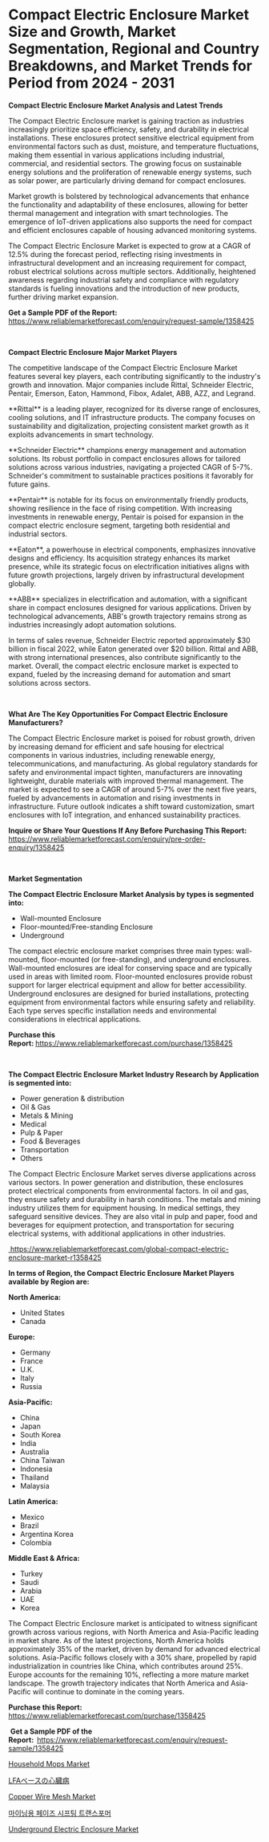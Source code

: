 <p><h1>Compact Electric Enclosure Market Size and Growth, Market Segmentation, Regional and Country Breakdowns, and Market Trends for Period from 2024 -  2031</h1></p><p><strong>Compact Electric Enclosure Market Analysis and Latest Trends</strong></p>
<p><p>The Compact Electric Enclosure market is gaining traction as industries increasingly prioritize space efficiency, safety, and durability in electrical installations. These enclosures protect sensitive electrical equipment from environmental factors such as dust, moisture, and temperature fluctuations, making them essential in various applications including industrial, commercial, and residential sectors. The growing focus on sustainable energy solutions and the proliferation of renewable energy systems, such as solar power, are particularly driving demand for compact enclosures.</p><p>Market growth is bolstered by technological advancements that enhance the functionality and adaptability of these enclosures, allowing for better thermal management and integration with smart technologies. The emergence of IoT-driven applications also supports the need for compact and efficient enclosures capable of housing advanced monitoring systems.</p><p>The Compact Electric Enclosure Market is expected to grow at a CAGR of 12.5% during the forecast period, reflecting rising investments in infrastructural development and an increasing requirement for compact, robust electrical solutions across multiple sectors. Additionally, heightened awareness regarding industrial safety and compliance with regulatory standards is fueling innovations and the introduction of new products, further driving market expansion.</p></p>
<p><strong>Get a Sample PDF of the Report:&nbsp;</strong> <a href="https://www.reliablemarketforecast.com/enquiry/request-sample/1358425">https://www.reliablemarketforecast.com/enquiry/request-sample/1358425</a></p>
<p>&nbsp;</p>
<p><strong>Compact Electric Enclosure Major Market Players</strong></p>
<p><p>The competitive landscape of the Compact Electric Enclosure Market features several key players, each contributing significantly to the industry's growth and innovation. Major companies include Rittal, Schneider Electric, Pentair, Emerson, Eaton, Hammond, Fibox, Adalet, ABB, AZZ, and Legrand.</p><p>**Rittal** is a leading player, recognized for its diverse range of enclosures, cooling solutions, and IT infrastructure products. The company focuses on sustainability and digitalization, projecting consistent market growth as it exploits advancements in smart technology.</p><p>**Schneider Electric** champions energy management and automation solutions. Its robust portfolio in compact enclosures allows for tailored solutions across various industries, navigating a projected CAGR of 5-7%. Schneider's commitment to sustainable practices positions it favorably for future gains.</p><p>**Pentair** is notable for its focus on environmentally friendly products, showing resilience in the face of rising competition. With increasing investments in renewable energy, Pentair is poised for expansion in the compact electric enclosure segment, targeting both residential and industrial sectors.</p><p>**Eaton**, a powerhouse in electrical components, emphasizes innovative designs and efficiency. Its acquisition strategy enhances its market presence, while its strategic focus on electrification initiatives aligns with future growth projections, largely driven by infrastructural development globally.</p><p>**ABB** specializes in electrification and automation, with a significant share in compact enclosures designed for various applications. Driven by technological advancements, ABB's growth trajectory remains strong as industries increasingly adopt automation solutions.</p><p>In terms of sales revenue, Schneider Electric reported approximately $30 billion in fiscal 2022, while Eaton generated over $20 billion. Rittal and ABB, with strong international presences, also contribute significantly to the market. Overall, the compact electric enclosure market is expected to expand, fueled by the increasing demand for automation and smart solutions across sectors.</p></p>
<p>&nbsp;</p>
<p><strong>What Are The Key Opportunities For Compact Electric Enclosure Manufacturers?</strong></p>
<p><p>The Compact Electric Enclosure market is poised for robust growth, driven by increasing demand for efficient and safe housing for electrical components in various industries, including renewable energy, telecommunications, and manufacturing. As global regulatory standards for safety and environmental impact tighten, manufacturers are innovating lightweight, durable materials with improved thermal management. The market is expected to see a CAGR of around 5-7% over the next five years, fueled by advancements in automation and rising investments in infrastructure. Future outlook indicates a shift toward customization, smart enclosures with IoT integration, and enhanced sustainability practices.</p></p>
<p><strong>Inquire or Share Your Questions If Any Before Purchasing This Report:</strong> <a href="https://www.reliablemarketforecast.com/enquiry/pre-order-enquiry/1358425">https://www.reliablemarketforecast.com/enquiry/pre-order-enquiry/1358425</a></p>
<p>&nbsp;</p>
<p><strong>Market Segmentation</strong></p>
<p><strong>The Compact Electric Enclosure Market Analysis by types is segmented into:</strong></p>
<p><ul><li>Wall-mounted Enclosure</li><li>Floor-mounted/Free-standing Enclosure</li><li>Underground</li></ul></p>
<p><p>The compact electric enclosure market comprises three main types: wall-mounted, floor-mounted (or free-standing), and underground enclosures. Wall-mounted enclosures are ideal for conserving space and are typically used in areas with limited room. Floor-mounted enclosures provide robust support for larger electrical equipment and allow for better accessibility. Underground enclosures are designed for buried installations, protecting equipment from environmental factors while ensuring safety and reliability. Each type serves specific installation needs and environmental considerations in electrical applications.</p></p>
<p><strong>Purchase this Report:&nbsp;</strong><a href="https://www.reliablemarketforecast.com/purchase/1358425">https://www.reliablemarketforecast.com/purchase/1358425</a></p>
<p>&nbsp;</p>
<p><strong>The Compact Electric Enclosure Market Industry Research by Application is segmented into:</strong></p>
<p><ul><li>Power generation & distribution</li><li>Oil & Gas</li><li>Metals & Mining</li><li>Medical</li><li>Pulp & Paper</li><li>Food & Beverages</li><li>Transportation</li><li>Others</li></ul></p>
<p><p>The Compact Electric Enclosure Market serves diverse applications across various sectors. In power generation and distribution, these enclosures protect electrical components from environmental factors. In oil and gas, they ensure safety and durability in harsh conditions. The metals and mining industry utilizes them for equipment housing. In medical settings, they safeguard sensitive devices. They are also vital in pulp and paper, food and beverages for equipment protection, and transportation for securing electrical systems, with additional applications in other industries.</p></p>
<p><a href="https://www.reliablemarketforecast.com/global-compact-electric-enclosure-market-r1358425">&nbsp;https://www.reliablemarketforecast.com/global-compact-electric-enclosure-market-r1358425</a></p>
<p><strong>In terms of Region, the Compact Electric Enclosure Market Players available by Region are:</strong></p>
<p>
    <p> <strong> North America: </strong>
        <ul>
            <li>United States</li>
            <li>Canada</li>
        </ul>
        </p> 
    <p> <strong> Europe: </strong>
        <ul>
            <li>Germany</li>
            <li>France</li>
            <li>U.K.</li>
            <li>Italy</li>
            <li>Russia</li>
        </ul>
        </p> 
    <p> <strong> Asia-Pacific: </strong>
        <ul>
            <li>China</li>
            <li>Japan</li>
            <li>South Korea</li>
            <li>India</li>
            <li>Australia</li>
            <li>China Taiwan</li>
            <li>Indonesia</li>
            <li>Thailand</li>
            <li>Malaysia</li>
        </ul>
        </p> 
    <p> <strong> Latin America: </strong>
        <ul>
            <li>Mexico</li>
            <li>Brazil</li>
            <li>Argentina Korea</li>
            <li>Colombia</li>
        </ul>
        </p> 
    <p> <strong> Middle East & Africa: </strong>
        <ul>
            <li>Turkey</li>
            <li>Saudi</li>
            <li>Arabia</li>
            <li>UAE</li>
            <li>Korea</li>
        </ul>
    </p>
    </p>
<p><p>The Compact Electric Enclosure market is anticipated to witness significant growth across various regions, with North America and Asia-Pacific leading in market share. As of the latest projections, North America holds approximately 35% of the market, driven by demand for advanced electrical solutions. Asia-Pacific follows closely with a 30% share, propelled by rapid industrialization in countries like China, which contributes around 25%. Europe accounts for the remaining 10%, reflecting a more mature market landscape. The growth trajectory indicates that North America and Asia-Pacific will continue to dominate in the coming years.</p></p>
<p><strong>Purchase this Report: </strong><a href="https://www.reliablemarketforecast.com/purchase/1358425">https://www.reliablemarketforecast.com/purchase/1358425</a></p>
<p>&nbsp;<strong>Get a Sample PDF of the Report:&nbsp;&nbsp;</strong><a href="https://www.reliablemarketforecast.com/enquiry/request-sample/1358425">https://www.reliablemarketforecast.com/enquiry/request-sample/1358425</a></p>
<p><strong></strong></p>
<p><p><a href="https://www.linkedin.com/pulse/strategic-roadmap-global-household-mops-market-insights-wdcre?trackingId=7rnJ6MzLQg6EO9wTsgbx0w%3D%3D">Household Mops Market</a></p><p><a href="https://medium.com/@gadg65/lfa-based-cardiac-market-%E3%81%AE%E3%82%B0%E3%83%AD%E3%83%BC%E3%83%90%E3%83%AB%E5%B8%82%E5%A0%B4%E6%A6%82%E8%A6%81%E3%81%AF-%E4%B8%96%E7%95%8C%E3%81%8A%E3%82%88%E3%81%B3%E4%B8%BB%E8%A6%81%E5%B8%82%E5%A0%B4%E3%81%AB%E3%81%8A%E3%81%91%E3%82%8B%E6%A5%AD%E7%95%8C%E3%81%AB%E5%BD%B1%E9%9F%BF%E3%82%92%E4%B8%8E%E3%81%88%E3%82%8B%E4%B8%BB%E8%A6%81%E3%81%AA%E3%83%88%E3%83%AC%E3%83%B3%E3%83%89%E3%81%AB%E3%81%A4%E3%81%84%E3%81%A6-%E7%8B%AC%E8%87%AA%E3%81%AE%E8%A6%96%E7%82%B9%E3%82%92%E6%8F%90%E4%BE%9B%E3%81%97%E3%81%BE%E3%81%99-e5082b3886c6">LFAベースの心臓病</a></p><p><a href="https://issuu.com/reportprime-2/docs/copper-wire-mesh-market-size-2030.p_69a5f88a36e414">Copper Wire Mesh Market</a></p><p><a href="https://medium.com/@aaronherman07/phase-shifting-transformer-for-mining-market-%EC%9D%98-%EA%B8%80%EB%A1%9C%EB%B2%8C-%EC%8B%9C%EC%9E%A5-%EA%B0%9C%EC%9A%94%EB%8A%94-%EC%A0%84-%EC%84%B8%EA%B3%84-%EB%B0%8F-%EC%A3%BC%EC%9A%94-%EC%8B%9C%EC%9E%A5%EC%9D%98-%EC%82%B0%EC%97%85%EC%97%90-%EC%98%81%ED%96%A5%EC%9D%84-%EB%AF%B8%EC%B9%98%EB%8A%94-%EC%A3%BC%EC%9A%94-%ED%8A%B8%EB%A0%8C%EB%93%9C%EC%97%90-%EB%8C%80%ED%95%9C-d8b80386af08">마이닝용 페이즈 시프팅 트랜스포머</a></p><p><a href="https://github.com/ashepherd82/Market-Research-Report-List-6/blob/main/underground-electric-enclosure-market.md">Underground Electric Enclosure Market</a></p></p>
